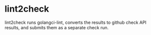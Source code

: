 # lint2check


lint2check runs golangci-lint, converts the results to github check API
results, and submits them as a separate check run.
